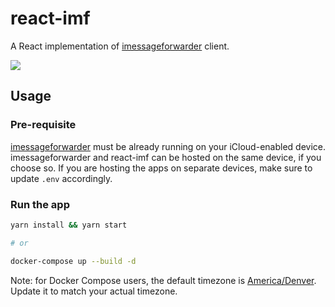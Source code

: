 # react-imf

A React implementation of [imessageforwarder](https://github.com/jaeseopark/imessageforwarder) client.

<img src="https://user-images.githubusercontent.com/20038316/139201946-1f775d3c-d49e-493a-930f-44e77b1901c8.png" />

## Usage

### Pre-requisite

[imessageforwarder](https://github.com/jaeseopark/imessageforwarder) must be already running on your iCloud-enabled device. imessageforwarder and react-imf can be hosted on the same device, if you choose so. If you are hosting the apps on separate devices, make sure to update `.env` accordingly.

### Run the app

```bash
yarn install && yarn start

# or

docker-compose up --build -d
```

Note: for Docker Compose users, the default timezone is [America/Denver](docker-compose.yml#L13). Update it to match your actual timezone.
